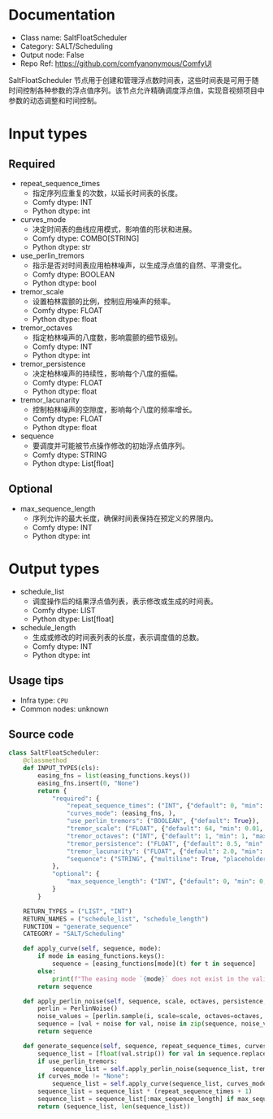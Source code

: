 
# Documentation
- Class name: SaltFloatScheduler
- Category: SALT/Scheduling
- Output node: False
- Repo Ref: https://github.com/comfyanonymous/ComfyUI

SaltFloatScheduler 节点用于创建和管理浮点数时间表，这些时间表是可用于随时间控制各种参数的浮点值序列。该节点允许精确调度浮点值，实现音视频项目中参数的动态调整和时间控制。

# Input types
## Required
- repeat_sequence_times
    - 指定序列应重复的次数，以延长时间表的长度。
    - Comfy dtype: INT
    - Python dtype: int
- curves_mode
    - 决定时间表的曲线应用模式，影响值的形状和进展。
    - Comfy dtype: COMBO[STRING]
    - Python dtype: str
- use_perlin_tremors
    - 指示是否对时间表应用柏林噪声，以生成浮点值的自然、平滑变化。
    - Comfy dtype: BOOLEAN
    - Python dtype: bool
- tremor_scale
    - 设置柏林震颤的比例，控制应用噪声的频率。
    - Comfy dtype: FLOAT
    - Python dtype: float
- tremor_octaves
    - 指定柏林噪声的八度数，影响震颤的细节级别。
    - Comfy dtype: INT
    - Python dtype: int
- tremor_persistence
    - 决定柏林噪声的持续性，影响每个八度的振幅。
    - Comfy dtype: FLOAT
    - Python dtype: float
- tremor_lacunarity
    - 控制柏林噪声的空隙度，影响每个八度的频率增长。
    - Comfy dtype: FLOAT
    - Python dtype: float
- sequence
    - 要调度并可能被节点操作修改的初始浮点值序列。
    - Comfy dtype: STRING
    - Python dtype: List[float]
## Optional
- max_sequence_length
    - 序列允许的最大长度，确保时间表保持在预定义的界限内。
    - Comfy dtype: INT
    - Python dtype: int

# Output types
- schedule_list
    - 调度操作后的结果浮点值列表，表示修改或生成的时间表。
    - Comfy dtype: LIST
    - Python dtype: List[float]
- schedule_length
    - 生成或修改的时间表列表的长度，表示调度值的总数。
    - Comfy dtype: INT
    - Python dtype: int


## Usage tips
- Infra type: `CPU`
- Common nodes: unknown


## Source code
```python
class SaltFloatScheduler:
    @classmethod
    def INPUT_TYPES(cls):
        easing_fns = list(easing_functions.keys())
        easing_fns.insert(0, "None")
        return {
            "required": {
                "repeat_sequence_times": ("INT", {"default": 0, "min": 0}),
                "curves_mode": (easing_fns, ),
                "use_perlin_tremors": ("BOOLEAN", {"default": True}),
                "tremor_scale": ("FLOAT", {"default": 64, "min": 0.01, "max": 1024.0, "step": 0.01}),
                "tremor_octaves": ("INT", {"default": 1, "min": 1, "max": 10}),
                "tremor_persistence": ("FLOAT", {"default": 0.5, "min": 0.01, "max": 1.0, "step": 0.01}),
                "tremor_lacunarity": ("FLOAT", {"default": 2.0, "min": 1.0, "max": 3.0, "step": 0.01}),
                "sequence": ("STRING", {"multiline": True, "placeholder": "[1.0, 0.9, 0.8, 0.7, 0.6, 0.5, 0.4, 0.3, 0.2, 0.1, 0.0]"}),
            },
            "optional": {
                "max_sequence_length": ("INT", {"default": 0, "min": 0, "max": 4096}),
            }
        }

    RETURN_TYPES = ("LIST", "INT")
    RETURN_NAMES = ("schedule_list", "schedule_length")
    FUNCTION = "generate_sequence"
    CATEGORY = "SALT/Scheduling"

    def apply_curve(self, sequence, mode):
        if mode in easing_functions.keys():
            sequence = [easing_functions[mode](t) for t in sequence]
        else:
            print(f"The easing mode `{mode}` does not exist in the valid easing functions: {', '.join(easing_functions.keys())}")
        return sequence

    def apply_perlin_noise(self, sequence, scale, octaves, persistence, lacunarity):
        perlin = PerlinNoise()
        noise_values = [perlin.sample(i, scale=scale, octaves=octaves, persistence=persistence, lacunarity=lacunarity) for i, _ in enumerate(sequence)]
        sequence = [val + noise for val, noise in zip(sequence, noise_values)]
        return sequence

    def generate_sequence(self, sequence, repeat_sequence_times, curves_mode, use_perlin_tremors, tremor_scale, tremor_octaves, tremor_persistence, tremor_lacunarity, max_sequence_length=0):
        sequence_list = [float(val.strip()) for val in sequence.replace("[", "").replace("]", "").split(',')]
        if use_perlin_tremors:
            sequence_list = self.apply_perlin_noise(sequence_list, tremor_scale, tremor_octaves, tremor_persistence, tremor_lacunarity)
        if curves_mode != "None":
            sequence_list = self.apply_curve(sequence_list, curves_mode)
        sequence_list = sequence_list * (repeat_sequence_times + 1)
        sequence_list = sequence_list[:max_sequence_length] if max_sequence_length != 0 else sequence_list
        return (sequence_list, len(sequence_list))

```
